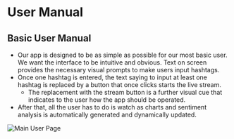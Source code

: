 # <a name="user_manual"></a>User Manual
## Basic User Manual
* Our app is designed to be as simple as possible for our most basic user. We want the interface to be intuitive and obvious. Text on screen provides the necessary visual prompts to make users input hashtags. 
* Once one hashtag is entered, the text saying to input at least one hashtag is replaced by a button that once clicks starts the live stream. 
	* The replacement with the stream button is a further visual cue that indicates to the user how the app should be operated.
* After that, all the user has to do is watch as charts and sentiment analysis is automatically generated and dynamically updated.

![Main User Page](_includes/images/main_page.png)